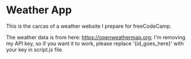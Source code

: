 # Weather App

  This is the carcas of a weather website I prepare for freeCodeCamp.

  The weather data is from here: https://openweathermap.org;
  I'm removing my API key, so if you want it to work, please replace '{id_goes_here}' with your key in script.js file.